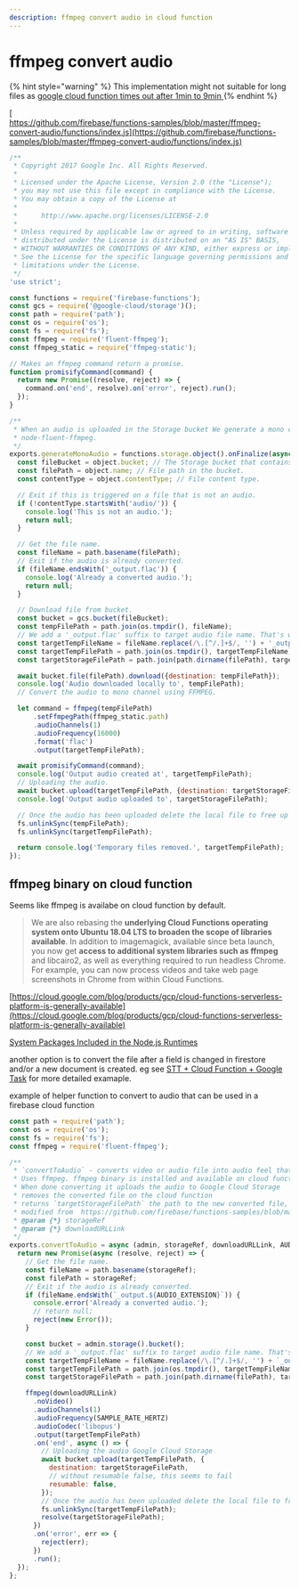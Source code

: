 ```yaml
---
description: ffmpeg convert audio in cloud function
---
```


# ffmpeg convert audio

{% hint style="warning" %}
This implementation might not suitable for long files as [google cloud function times out after 1min to 9min ](https://cloud.google.com/functions/docs/concepts/exec#timeout)
{% endhint %}

[  
https://github.com/firebase/functions-samples/blob/master/ffmpeg-convert-audio/functions/index.js](https://github.com/firebase/functions-samples/blob/master/ffmpeg-convert-audio/functions/index.js)

```javascript
/**
 * Copyright 2017 Google Inc. All Rights Reserved.
 *
 * Licensed under the Apache License, Version 2.0 (the "License");
 * you may not use this file except in compliance with the License.
 * You may obtain a copy of the License at
 *
 *      http://www.apache.org/licenses/LICENSE-2.0
 *
 * Unless required by applicable law or agreed to in writing, software
 * distributed under the License is distributed on an "AS IS" BASIS,
 * WITHOUT WARRANTIES OR CONDITIONS OF ANY KIND, either express or implied.
 * See the License for the specific language governing permissions and
 * limitations under the License.
 */
'use strict';

const functions = require('firebase-functions');
const gcs = require('@google-cloud/storage')();
const path = require('path');
const os = require('os');
const fs = require('fs');
const ffmpeg = require('fluent-ffmpeg');
const ffmpeg_static = require('ffmpeg-static');

// Makes an ffmpeg command return a promise.
function promisifyCommand(command) {
  return new Promise((resolve, reject) => {
    command.on('end', resolve).on('error', reject).run();
  });
}

/**
 * When an audio is uploaded in the Storage bucket We generate a mono channel audio automatically using
 * node-fluent-ffmpeg.
 */
exports.generateMonoAudio = functions.storage.object().onFinalize(async (object) => {
  const fileBucket = object.bucket; // The Storage bucket that contains the file.
  const filePath = object.name; // File path in the bucket.
  const contentType = object.contentType; // File content type.

  // Exit if this is triggered on a file that is not an audio.
  if (!contentType.startsWith('audio/')) {
    console.log('This is not an audio.');
    return null;
  }

  // Get the file name.
  const fileName = path.basename(filePath);
  // Exit if the audio is already converted.
  if (fileName.endsWith('_output.flac')) {
    console.log('Already a converted audio.');
    return null;
  }

  // Download file from bucket.
  const bucket = gcs.bucket(fileBucket);
  const tempFilePath = path.join(os.tmpdir(), fileName);
  // We add a '_output.flac' suffix to target audio file name. That's where we'll upload the converted audio.
  const targetTempFileName = fileName.replace(/\.[^/.]+$/, '') + '_output.flac';
  const targetTempFilePath = path.join(os.tmpdir(), targetTempFileName);
  const targetStorageFilePath = path.join(path.dirname(filePath), targetTempFileName);

  await bucket.file(filePath).download({destination: tempFilePath});
  console.log('Audio downloaded locally to', tempFilePath);
  // Convert the audio to mono channel using FFMPEG.

  let command = ffmpeg(tempFilePath)
      .setFfmpegPath(ffmpeg_static.path)
      .audioChannels(1)
      .audioFrequency(16000)
      .format('flac')
      .output(targetTempFilePath);

  await promisifyCommand(command);
  console.log('Output audio created at', targetTempFilePath);
  // Uploading the audio.
  await bucket.upload(targetTempFilePath, {destination: targetStorageFilePath});
  console.log('Output audio uploaded to', targetStorageFilePath);

  // Once the audio has been uploaded delete the local file to free up disk space.
  fs.unlinkSync(tempFilePath);
  fs.unlinkSync(targetTempFilePath);

  return console.log('Temporary files removed.', targetTempFilePath);
});
```

## ffmpeg binary on cloud function

Seems like ffmpeg is availabe on cloud function by default.

> We are also rebasing the **underlying Cloud Functions operating system onto Ubuntu 18.04 LTS to broaden the scope of libraries available**. In addition to imagemagick, available since beta launch, you now get **access to additional system libraries such as ffmpeg** and libcairo2, as well as everything required to run headless Chrome. For example, you can now process videos and take web page screenshots in Chrome from within Cloud Functions.

[https://cloud.google.com/blog/products/gcp/cloud-functions-serverless-platform-is-generally-available](https://cloud.google.com/blog/products/gcp/cloud-functions-serverless-platform-is-generally-available)

[System Packages Included in the Node.js Runtimes](https://cloud.google.com/functions/docs/reference/nodejs-system-packages?hl=no)

another option is to convert the file after a field is changed in firestore and/or a new document is created. eg see [STT + Cloud Function + Google Task](../stt/stt-+-cloud-function-+-cloud-task/) for more detailed examaple.

example of helper function to convert to audio that can be used in a firebase cloud function

```javascript
const path = require('path');
const os = require('os');
const fs = require('fs');
const ffmpeg = require('fluent-ffmpeg');

/**
 * `convertToAudio` - converts video or audio file into audio feel that meets STT specs
 * Uses ffmpeg. ffmpeg binary is installed and available on cloud functions by default.
 * When done converting it uploads the audio to Google Cloud Storage
 * removes the converted file on the cloud function
 * returns `targetStorageFilePath` the path to the new converted file, saved in cloud storage
 * modified from  https://github.com/firebase/functions-samples/blob/master/ffmpeg-convert-audio/functions/index.js
 * @param {*} storageRef
 * @param {*} downloadURLLink
 */
exports.convertToAudio = async (admin, storageRef, downloadURLLink, AUDIO_EXTENSION, SAMPLE_RATE_HERTZ) => {
  return new Promise(async (resolve, reject) => {
    // Get the file name.
    const fileName = path.basename(storageRef);
    const filePath = storageRef;
    // Exit if the audio is already converted.
    if (fileName.endsWith(`_output.${AUDIO_EXTENSION}`)) {
      console.error('Already a converted audio.');
      // return null;
      reject(new Error());
    }

    const bucket = admin.storage().bucket();
    // We add a '_output.flac' suffix to target audio file name. That's where we'll upload the converted audio.
    const targetTempFileName = fileName.replace(/\.[^/.]+$/, '') + `_output.${AUDIO_EXTENSION}`;
    const targetTempFilePath = path.join(os.tmpdir(), targetTempFileName);
    const targetStorageFilePath = path.join(path.dirname(filePath), targetTempFileName);

    ffmpeg(downloadURLLink)
      .noVideo()
      .audioChannels(1)
      .audioFrequency(SAMPLE_RATE_HERTZ)
      .audioCodec('libopus')
      .output(targetTempFilePath)
      .on('end', async () => {
        // Uploading the audio Google Cloud Storage
        await bucket.upload(targetTempFilePath, {
          destination: targetStorageFilePath,
          // without resumable false, this seems to fail
          resumable: false,
        });
        // Once the audio has been uploaded delete the local file to free up disk space.
        fs.unlinkSync(targetTempFilePath);
        resolve(targetStorageFilePath);
      })
      .on('error', err => {
        reject(err);
      })
      .run();
  });
};

```

